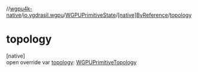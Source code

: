 //[wgpu4k-native](../../../../index.md)/[io.ygdrasil.wgpu](../../index.md)/[WGPUPrimitiveState](../index.md)/[[native]ByReference](index.md)/[topology](topology.md)

# topology

[native]\
open override var [topology](topology.md): [WGPUPrimitiveTopology](../../-w-g-p-u-primitive-topology/index.md)